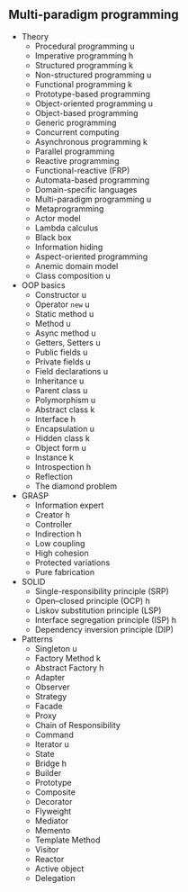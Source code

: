 ## Multi-paradigm programming

- Theory
  - Procedural programming u
  - Imperative programming h
  - Structured programming k
  - Non-structured programming u
  - Functional programming k
  - Prototype-based programming
  - Object-oriented programming u
  - Object-based programming
  - Generic programming
  - Concurrent computing
  - Asynchronous programming k
  - Parallel programming
  - Reactive programming
  - Functional-reactive (FRP)
  - Automata-based programming
  - Domain-specific languages
  - Multi-paradigm programming u
  - Metaprogramming
  - Actor model
  - Lambda calculus
  - Black box
  - Information hiding
  - Aspect-oriented programming
  - Anemic domain model
  - Class composition u
- OOP basics
  - Constructor u
  - Operator `new` u
  - Static method u
  - Method u
  - Async method u
  - Getters, Setters u
  - Public fields u
  - Private fields u
  - Field declarations u
  - Inheritance u
  - Parent class u
  - Polymorphism u
  - Abstract class k
  - Interface h
  - Encapsulation u
  - Hidden class k
  - Object form u
  - Instance k
  - Introspection h
  - Reflection
  - The diamond problem
- GRASP
  - Information expert
  - Creator h
  - Controller
  - Indirection h
  - Low coupling
  - High cohesion
  - Protected variations
  - Pure fabrication
- SOLID
  - Single-responsibility principle (SRP)
  - Open–closed principle (OCP) h
  - Liskov substitution principle (LSP)
  - Interface segregation principle (ISP) h
  - Dependency inversion principle (DIP)
- Patterns
  - Singleton u
  - Factory Method k
  - Abstract Factory h
  - Adapter
  - Observer
  - Strategy
  - Facade
  - Proxy
  - Chain of Responsibility
  - Command
  - Iterator u
  - State
  - Bridge h
  - Builder
  - Prototype
  - Composite
  - Decorator
  - Flyweight
  - Mediator
  - Memento
  - Template Method
  - Visitor
  - Reactor
  - Active object
  - Delegation
